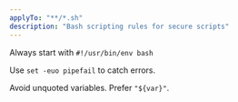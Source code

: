 ```yaml
---
applyTo: "**/*.sh"
description: "Bash scripting rules for secure scripts"
---
```

Always start with `#!/usr/bin/env bash`

Use `set -euo pipefail` to catch errors.

Avoid unquoted variables. Prefer `"${var}"`.
